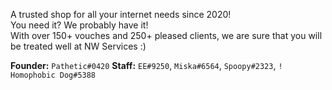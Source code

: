 A trusted shop for all your internet needs since 2020! \
You need it? We probably have it! \
With over 150+ vouches and 250+ pleased clients, we are sure that you will be treated well at NW Services :)

**Founder:** `Pathetic#0420`
**Staff:** `EE#9250`, `Miska#6564`, `Spoopy#2323`, `! Homophobic Dog#5388`
